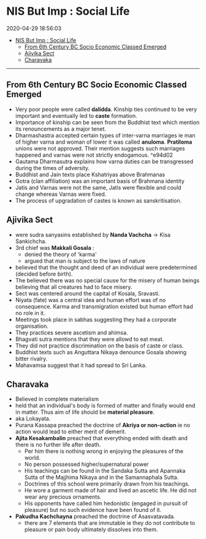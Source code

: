 # NIS But Imp : Social Life

2020-04-29 18:56:03

- [NIS But Imp : Social Life](#nis-but-imp--social-life)
	- [From 6th Century BC Socio Economic Classed Emerged](#from-6th-century-bc-socio-economic-classed-emerged)
	- [Ajivika Sect](#ajivika-sect)
	- [Charavaka](#charavaka)

---

## From 6th Century BC Socio Economic Classed Emerged

- Very poor people were called **dalidda**. Kinship ties continued to be very important and eventually led to **caste** formation.
- Importance of kinship can be seen from the Buddhist text which mention its renouncements as a major tenet.
- Dharmashastra accepted certain types of inter-varna marriages ie man of higher varna and woman of lower it was called **anuloma**. **Pratiloma** unions were not approved. Their mention suggests such marriages happened and varnas were not strictly endogamous. ^e94d02
- Gautama Dharmasutra explains how varna duties can be transgressed during the times of adversity.
- Buddhist and Jain texts place Kshatriyas above Brahmanas
- Gotra (clan affiliation) was an important basis of Brahmana identity
- Jatis and Varnas were not the same, Jatis were flexible and could change whereas Varnas were fixed.
- The process of upgradation of castes is known as sanskritisation.

## Ajivika Sect

- were sudra sanyasins established by **Nanda Vachcha** -> Kisa Sankichcha.
- 3rd chief was **Makkali Gosala** :
	- denied the theory of 'karma'
	- argued that man is subject to the laws of nature
- believed that the thought and deed of an individual were predetermined (decided before birth).
- The believed there was no special cause for the misery of human beings believing that all creatures had to face misery.
- Sect was centered around the capital of Kosala, Sravasti.
- Niyata (fate) was a central idea and human effort was of no consequence. Karma and transmigration existed but human effort had no role in it.
- Meetings took place in sabhas suggesting they had a corporate organisation.
- They practices severe ascetism and ahimsa.
- Bhagvati sutra mentions that they were allowd to eat meat.
- They did not practice discrimination on the basis of caste or class.
- Buddhist texts such as Anguttara Nikaya denounce Gosala showing bitter rivalry.
- Mahavamsa suggest that it had spread to Sri Lanka.

## Charavaka

- Believed in complete materialism
- held that an individual's body is formed of matter and finally would end in matter. Thus aim of life should be **material pleasure**.
- aka Lokayata.
- Purana Kassapa preached the doctrine of **Akriya or non-action** ie no action would lead to either merit of demerit.
- **Ajita Kesakambalin** preached that everything ended with death and there is no further life after death.
	- Per him there is nothing wrong in enjoying the pleasures of the world.
	- No person possessed higher/supernatural power
	- His teachings can be found in the Sandaka Sutta and Apannaka Sutta of the Majjhima Nikaya and in the Samannaphala Sutta.
	- Doctrines of this school were primarily drawn from his teachings.
	- He wore a garment made of hair and lived an ascetic life. He did not wear any precious ornaments.
	- His opponents have called him hedonistic (engaged in pursuit of pleasure) but no such evidence have been found of it.
- **Pakudha Kachchayna** preached the doctrine of Asasvatavada.
	- there are 7 elements that are immutable ie they do not contribute to pleasure or pain body ultimately dissolves into them.
